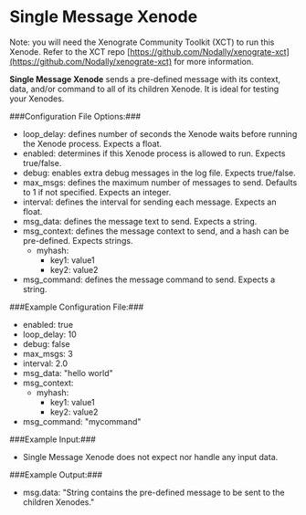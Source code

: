 Single Message Xenode
=====================

Note: you will need the Xenograte Community Toolkit (XCT) to run this Xenode. Refer to the XCT repo [https://github.com/Nodally/xenograte-xct](https://github.com/Nodally/xenograte-xct) for more information.

**Single Message Xenode** sends a pre-defined message with its context, data, and/or command to all of its children Xenode. It is ideal for testing your Xenodes.

###Configuration File Options:###
* loop_delay: defines number of seconds the Xenode waits before running the Xenode process. Expects a float. 
* enabled: determines if this Xenode process is allowed to run. Expects true/false.
* debug: enables extra debug messages in the log file. Expects true/false.
* max_msgs: defines the maximum number of messages to send. Defaults to 1 if not specified. Expects an integer.
* interval: defines the interval for sending each message. Expects an float.
* msg_data: defines the message text to send. Expects a string.
* msg_context: defines the message context to send, and a hash can be pre-defined. Expects strings.
  - myhash:
    + key1: value1
    + key2: value2
* msg_command: defines the message command to send. Expects a string.

###Example Configuration File:###
* enabled: true
* loop_delay: 10
* debug: false
* max_msgs: 3
* interval: 2.0
* msg_data: "hello world"
* msg_context: 
  - myhash:
    + key1: value1
    + key2: value2
* msg_command: "mycommand"

###Example Input:###
* Single Message Xenode does not expect nor handle any input data.

###Example Output:###
* msg.data: "String contains the pre-defined message to be sent to the children Xenodes."
